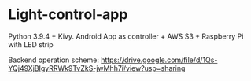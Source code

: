 # Light-control-app
Python 3.9.4 + Kivy. Android App as controller + AWS S3 + Raspberry Pi with LED strip

Backend operation scheme: https://drive.google.com/file/d/1Qs-YQj49XjBIgyRRWk9TvZkS-jwMhh7i/view?usp=sharing
